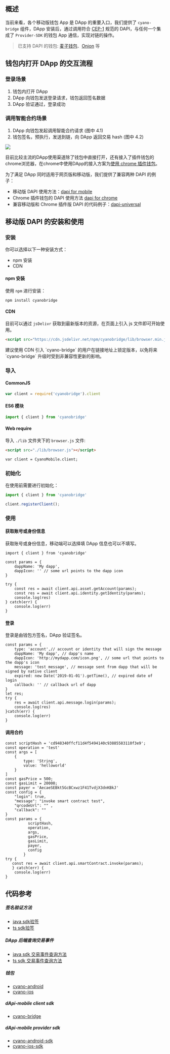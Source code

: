 
## 概述

当前来看，各个移动版钱包 App 是 DApp 的重要入口，我们提供了 `cyano-bridge` 组件，DApp 安装后，通过调用符合 [CEP-1](https://github.com/ontio-cyano/CEPs/blob/master/CEPS/CEP1.mediawiki) 规范的 DAPI，与任何一个集成了 `Provider-SDK` 的钱包 App 通信，实现对链的操作。

> 已支持 DAPI 的钱包: [麦子钱包](http://www.mathwallet.org/en/)、[Onion](http://onion.fun/) 等

## 钱包内打开 DApp 的交互流程

### 登录场景
1. 钱包内打开 DApp
2. DApp 向钱包发送登录请求，钱包返回签名数据
3. DApp 验证通过，登录成功

### 调用智能合约场景
1. DApp 向钱包发起调用智能合约请求 (图中 4.1)
2. 钱包签名，预执行，发送到链，向 DApp  返回交易 hash (图中 4.2)

![](https://raw.githubusercontent.com/ontio/documentation/master/dev-website-docs/assets/integration/scenario3.png)


目前比较主流的DApp使用渠道除了钱包中直接打开，还有接入了插件钱包的chrome浏览器，在chrome中使用DApp的接入方案为[使用 chrome 插件钱包](https://dev-docs.ont.io/#/docs-cn/dApp-Integration/03-DAppDocking-use-chrome-extension-wallet)。

为了满足 DApp 同时适用于网页版和移动版，我们提供了兼容两种 DAPI 的例子：

* 移动版 DAPI 使用方法：[dapi for mobile](https://github.com/ontio-cyano/cyano-bridge)
* Chrome 插件钱包的 DAPI 使用方法 [dapi for chrome](https://github.com/ontio/ontology-dapi)
* 兼容移动版和 Chrome 插件版 DAPI 的代码例子：[dapi-universal](https://github.com/ontio-cyano/dapi-universal)

## 移动版 DAPI 的安装和使用

### 安装

你可以选择以下一种安装方式：

- npm 安装
- CDN


#### npm 安装

使用 `npm` 进行安装：

```shell
npm install cyanobridge
```

#### CDN

目前可以通过 `jsDelivr` 获取到最新版本的资源，在页面上引入 js 文件即可开始使用。

```html
<script src="https://cdn.jsdelivr.net/npm/cyanobridge/lib/browser.min.js"></script>
```

<p class = "info">建议使用 CDN 引入 `cyano-bridge` 的用户在链接地址上锁定版本，以免将来 `cyano-bridge` 升级时受到非兼容性更新的影响。</p> 

### 导入

#### CommonJS

```javascript
var client = require('cyanobridge').client
```

#### ES6 模块

```javascript
import { client } from 'cyanobridge'
```

#### Web require

导入 `./lib` 文件夹下的 `browser.js` 文件:

```html
<script src="./lib/browser.js"></script>

var client = CyanoMobile.client;
```

### 初始化

在使用前需要进行初始化：

```javascript
import { client } from 'cyanobridge'

client.registerClient();
```

### 使用

#### 获取账号或身份信息

获取账号或身份信息，移动端可以选择填 DApp 信息也可以不填写。

```
import { client } from 'cyanobridge'

const params = {
​    dappName: 'My dapp',
​    dappIcon: '' // some url points to the dapp icon
}

try {
​    const res = await client.api.asset.getAccount(params);
    const res = await client.api.identity.getIdentity(params);
​    console.log(res)
} catch(err) {
​    console.log(err)
}

```


#### 登录

登录是由钱包方签名，DApp 验证签名。

```
const params = {
​    type: 'account',// account or identity that will sign the message
​    dappName: 'My dapp', // dapp's name
​    dappIcon: 'http://mydapp.com/icon.png', // some url that points to the dapp's icon
​    message: 'test message', // message sent from dapp that will be signed by native client
​    expired: new Date('2019-01-01').getTime(), // expired date of login
​    callback: '' // callback url of dapp
}
let res;
try {
​    res = await client.api.message.login(params);
​    console.log(res)
}catch(err) {
​    console.log(err)
}
```

#### 调用合约


```
const scriptHash = 'cd948340ffcf11d4f5494140c93885583110f3e9';
const operation = 'test'
const args = [
​    {
​        type: 'String',
​        value: 'helloworld'
​    }
]
const gasPrice = 500;
const gasLimit = 20000;
const payer = 'AecaeSEBkt5GcBCxwz1F41TvdjX3dnKBkJ'
const config = {
​    "login": true,
​    "message": "invoke smart contract test",
​    "qrcodeUrl": "" ,
    "callback": ""
}
const params = {
          scriptHash,
          operation,
          args,
          gasPrice,
          gasLimit,
          payer,
          config
        }
try {
   const res = await client.api.smartContract.invoke(params);
   } catch(err) {
​    console.log(err)
}

```

## 代码参考

##### 签名验证方法
* [java sdk验签](https://github.com/ontio/ontology-java-sdk/blob/master/docs/cn/interface.md#%E7%AD%BE%E5%90%8D%E9%AA%8C%E7%AD%BE)
* [ts sdk验签](https://github.com/ontio/ontology-ts-sdk/blob/master/test/ecdsa.crypto.test.ts)

##### DApp 后端查询交易事件
* [java sdk 交易事件查询方法](https://github.com/ontio/ontology-java-sdk/blob/master/docs/cn/basic.md#%E4%B8%8E%E9%93%BE%E4%BA%A4%E4%BA%92%E6%8E%A5%E5%8F%A3)
* [ts sdk 交易事件查询方法](https://github.com/ontio/ontology-ts-sdk/blob/master/test/websocket.test.ts)

##### 钱包
* [cyano-android](https://github.com/ontio-cyano/cyano-android)
* [cyano-ios](https://github.com/ontio-cyano/cyano-ios)

##### dApi-mobile client sdk
* [cyano-bridge](https://github.com/ontio-cyano/cyano-bridge)

##### dApi-mobile provider sdk
* [cyano-android-sdk](https://github.com/ontio-cyano/cyano-android-sdk)
* [cyano-ios-sdk](https://github.com/ontio-cyano/cyano-ios-sdk)
